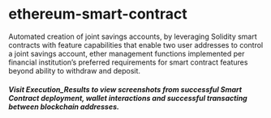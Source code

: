 # ethereum-smart-contract
Automated creation of joint savings accounts, by leveraging Solidity smart contracts with feature capabilities that enable two user addresses to control a joint savings account, ether management functions implemented per financial institution’s preferred requirements for smart contract features beyond ability to withdraw and deposit.

##### *Visit Execution_Results to view screenshots from successful Smart Contract deployment, wallet interactions and successful transacting between blockchain addresses.*
